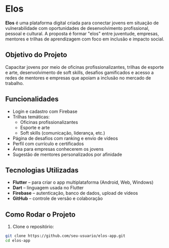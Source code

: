 # Elos

**Elos** é uma plataforma digital criada para conectar jovens em situação de vulnerabilidade com oportunidades de desenvolvimento profissional, pessoal e cultural. A proposta é formar "elos" entre juventude, empresas, mentores e trilhas de aprendizagem com foco em inclusão e impacto social.

## Objetivo do Projeto

Capacitar jovens por meio de oficinas profissionalizantes, trilhas de esporte e arte, desenvolvimento de soft skills, desafios gamificados e acesso a redes de mentores e empresas que apoiam a inclusão no mercado de trabalho.

## Funcionalidades

- Login e cadastro com Firebase
- Trilhas temáticas:
  - Oficinas profissionalizantes
  - Esporte e arte
  - Soft skills (comunicação, liderança, etc.)
- Página de desafios com ranking e envio de vídeos
- Perfil com currículo e certificados
- Área para empresas conhecerem os jovens
- Sugestão de mentores personalizados por afinidade

## Tecnologias Utilizadas

- **Flutter** – para criar o app multiplataforma (Android, Web, Windows)
- **Dart** – linguagem usada no Flutter
- **Firebase** – autenticação, banco de dados, upload de vídeos
- **GitHub** – controle de versão e colaboração

## Como Rodar o Projeto

1. Clone o repositório:
```bash
git clone https://github.com/seu-usuario/elos-app.git
cd elos-app

